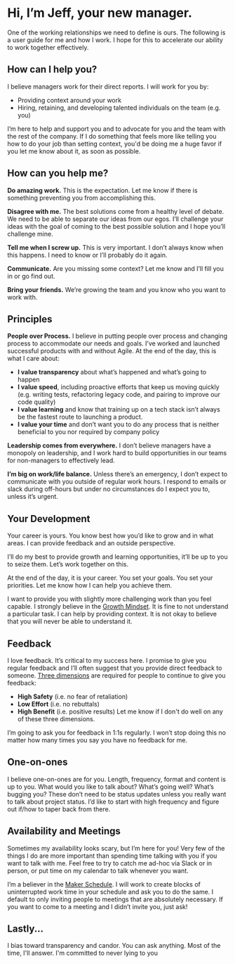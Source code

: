 # Hi, I’m Jeff, your new manager.
One of the working relationships we need to define is ours. The following is a user guide for me and how I work. I hope for this to accelerate our ability to work together effectively.

## How can I help you?
I believe managers work for their direct reports. I will work for you by:
- Providing context around your work
- Hiring, retaining, and developing talented individuals on the team (e.g. you)

I’m here to help and support you and to advocate for you and the team with the rest of the company. If I do something that feels more like telling you how to do your job than setting context, you'd be doing me a huge favor if you let me know about it, as soon as possible.

## How can you help me?
**Do amazing work.** This is the expectation. Let me know if there is something preventing you from accomplishing this.

**Disagree with me.** The best solutions come from a healthy level of debate. We need to be able to separate our ideas from our egos. I’ll challenge your ideas with the goal of coming to the best possible solution and I hope you’ll challenge mine.

**Tell me when I screw up.** This is very important. I don’t always know when this happens. I need to know or I’ll probably do it again. 

**Communicate.** Are you missing some context? Let me know and I’ll fill you in or go find out.

**Bring your friends.** We’re growing the team and you know who you want to work with.

## Principles
**People over Process.** I believe in putting people over process and changing process to accommodate our needs and goals. I’ve worked and launched successful products with and without Agile. At the end of the day, this is what I care about:
- **I value transparency** about what’s happened and what’s going to happen
- **I value speed**, including proactive efforts that keep us moving quickly (e.g. writing tests, refactoring legacy code, and pairing to improve our code quality)
- **I value learning** and know that training up on a tech stack isn’t always be the fastest route to launching a product.
- **I value your time** and don’t want you to do any process that is neither beneficial to you nor required by company policy

**Leadership comes from everywhere.** I don’t believe managers have a monopoly on leadership, and I work hard to build opportunities in our teams for non-managers to effectively lead.

**I’m big on work/life balance.** Unless there’s an emergency, I don’t expect to communicate with you outside of regular work hours. I respond to emails or slack during off-hours but under no circumstances do I expect you to, unless it’s urgent.

## Your Development
Your career is yours. You know best how you’d like to grow and in what areas. I can provide feedback and an outside perspective.

I’ll do my best to provide growth and learning opportunities, it’ll be up to you to seize them. Let’s work together on this.

At the end of the day, it is your career. You set your goals. You set your priorities. Let me know how I can help you achieve them.

I want to provide you with slightly more challenging work than you feel capable. I strongly believe in the [Growth Mindset](https://www.brainpickings.org/2014/01/29/carol-dweck-mindset/). It is fine to not understand a particular task. I can help by providing context. It is not okay to believe that you will never be able to understand it.

## Feedback
I love feedback. It’s critical to my success here. I promise to give you regular feedback and I’ll often suggest that you provide direct feedback to someone. [Three dimensions](https://medium.com/@royrapoport/why-wont-you-talk-to-me-f30a01a1994c) are required for people to continue to give you feedback:
- **High Safety** (i.e. no fear of retaliation)
- **Low Effort** (i.e. no rebuttals)
- **High Benefit** (i.e. positive results)
Let me know if I don't do well on any of these three dimensions.

I’m going to ask you for feedback in 1:1s regularly. I won’t stop doing this no matter how many times you say you have no feedback for me.

## One-on-ones
I believe one-on-ones are for you. Length, frequency, format and content is up to you. What would you like to talk about? What’s going well? What’s bugging you? These don’t need to be status updates unless you really want to talk about project status. I’d like to start with high frequency and figure out if/how to taper back from there.

## Availability and Meetings
Sometimes my availability looks scary, but I’m here for you! Very few of the things I do are more important than spending time talking with you if you want to talk with me. Feel free to try to catch me ad-hoc via Slack or in person, or put time on my calendar to talk whenever you want.

I’m a believer in the [Maker Schedule](http://www.paulgraham.com/makersschedule.html). I will work to create blocks of uninterrupted work time in your schedule and ask you to do the same. I default to only inviting people to meetings that are absolutely necessary. If you want to come to a meeting and I didn’t invite you, just ask!

## Lastly...
I bias toward transparency and candor. You can ask anything. Most of the time, I'll answer. I'm committed to never lying to you

